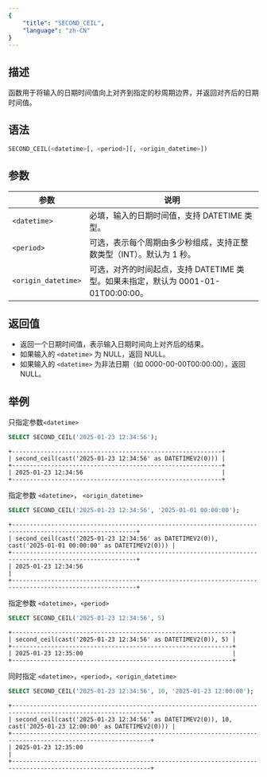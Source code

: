 ```yaml
---
{
    "title": "SECOND_CEIL",
    "language": "zh-CN"
}
---
```


## 描述
函数用于将输入的日期时间值向上对齐到指定的秒周期边界，并返回对齐后的日期时间值。

## 语法

```sql
SECOND_CEIL(<datetime>[, <period>][, <origin_datetime>])
```

## 参数

| 参数                  | 说明                                                       |
|---------------------|----------------------------------------------------------|
| `<datetime>`        | 必填，输入的日期时间值，支持 DATETIME 类型。                              |
| `<period>`          | 可选，表示每个周期由多少秒组成，支持正整数类型（INT）。默认为 1 秒。                    |
| `<origin_datetime>` | 可选，对齐的时间起点，支持 DATETIME 类型。如果未指定，默认为 0001-01-01T00:00:00。 |

## 返回值
- 返回一个日期时间值，表示输入日期时间向上对齐后的结果。
- 如果输入的 `<datetime>` 为 NULL，返回 NULL。
- 如果输入的 `<datetime>` 为非法日期（如 0000-00-00T00:00:00），返回 NULL。

## 举例
只指定参数`<datetime>`
```sql
SELECT SECOND_CEIL('2025-01-23 12:34:56');
```
```text
+-----------------------------------------------------------+
| second_ceil(cast('2025-01-23 12:34:56' as DATETIMEV2(0))) |
+-----------------------------------------------------------+
| 2025-01-23 12:34:56                                       |
+-----------------------------------------------------------+
```
指定参数 `<datetime>`， `<origin_datetime>`
```sql
SELECT SECOND_CEIL('2025-01-23 12:34:56', '2025-01-01 00:00:00');
```
```text
+---------------------------------------------------------------------------------------------------------+
| second_ceil(cast('2025-01-23 12:34:56' as DATETIMEV2(0)), cast('2025-01-01 00:00:00' as DATETIMEV2(0))) |
+---------------------------------------------------------------------------------------------------------+
| 2025-01-23 12:34:56                                                                                     |
+---------------------------------------------------------------------------------------------------------+
```
指定参数 `<datetime>`，`<period>`
```sql
SELECT SECOND_CEIL('2025-01-23 12:34:56', 5)
```
```text
+--------------------------------------------------------------+
| second_ceil(cast('2025-01-23 12:34:56' as DATETIMEV2(0)), 5) |
+--------------------------------------------------------------+
| 2025-01-23 12:35:00                                          |
+--------------------------------------------------------------+
```
同时指定   `<datetime>`，`<period>`，`<origin_datetime>`
```sql
SELECT SECOND_CEIL('2025-01-23 12:34:56', 10, '2025-01-23 12:00:00');
```
```text
+-------------------------------------------------------------------------------------------------------------+
| second_ceil(cast('2025-01-23 12:34:56' as DATETIMEV2(0)), 10, cast('2025-01-23 12:00:00' as DATETIMEV2(0))) |
+-------------------------------------------------------------------------------------------------------------+
| 2025-01-23 12:35:00                                                                                         |
+-------------------------------------------------------------------------------------------------------------+
```
